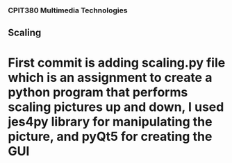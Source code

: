 ### CPIT380 Multimedia Technologies

## Scaling

# First commit is adding scaling.py file which is an assignment to create a python program that performs scaling pictures up and down, I used jes4py library for manipulating the picture, and pyQt5 for creating the GUI 
